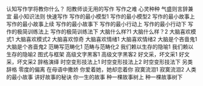 认知写作学将教你什么？
阳教师谈无用的写作
写作之难
心灵种种
气盛则言辞兼宜
最小知识法则
快速写作
写作的最小模型1
写作的最小模型2
写作的最小故事上
写作的最小故事上续
写作的最小故事下
写作的最小行动上
写作的最小行动下
写作的极简训练法上
写作的极简训练法下
大脑什么样?1
大脑什么样？2
大脑喜欢模式1
大脑喜欢模式2
大脑喜欢惊奇
大脑喜欢情绪1
大脑喜欢情绪2 
大脑是个吝啬鬼1
大脑是个吝啬鬼2
范畴写范畴化1
范畴与范畴化2
我们赖以生存的隐喻1
我们赖以生存的隐喻2
图式与框架
高级文字黑客1
高级文字黑客2
好文采，坏文采1
好文采，坏文采2
辞格演绎
时空变形技法上1
时空变形技法上2
时空变形技法下
另类辞格
零度的偏离
在母语中撒娇
你爱着她，她却恋着你
寂寞流泪1
寂寞流泪2
人类的最小故事
讲好故事的秘诀
你一生的故事
种一棵故事树上
种一棵故事树下
